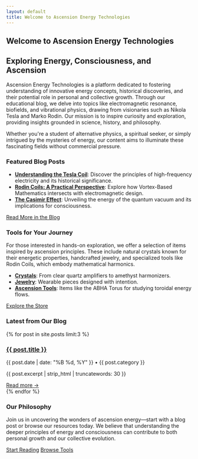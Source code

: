 ```yaml
---
layout: default
title: Welcome to Ascension Energy Technologies
---
```


## Welcome to Ascension Energy Technologies

## Exploring Energy, Consciousness, and Ascension

Ascension Energy Technologies is a platform dedicated to fostering understanding of innovative energy concepts, historical discoveries, and their potential role in personal and collective growth. Through our educational blog, we delve into topics like electromagnetic resonance, biofields, and vibrational physics, drawing from visionaries such as Nikola Tesla and Marko Rodin. Our mission is to inspire curiosity and exploration, providing insights grounded in science, history, and philosophy.

Whether you're a student of alternative physics, a spiritual seeker, or simply intrigued by the mysteries of energy, our content aims to illuminate these fascinating fields without commercial pressure.

### Featured Blog Posts

- **[Understanding the Tesla Coil](/blog/2025/08/20/tesla-coil/)**: Discover the principles of high-frequency electricity and its historical significance.
- **[Rodin Coils: A Practical Perspective](/blog/2025/08/19/rodin-coils-practical/)**: Explore how Vortex-Based Mathematics intersects with electromagnetic design.
- **[The Casimir Effect](/blog/2025/08/18/casimir-effect/)**: Unveiling the energy of the quantum vacuum and its implications for consciousness.

[Read More in the Blog](/blog)

### Tools for Your Journey

For those interested in hands-on exploration, we offer a selection of items inspired by ascension principles. These include natural crystals known for their energetic properties, handcrafted jewelry, and specialized tools like Rodin Coils, which embody mathematical harmonics.

- **[Crystals](/store/crystals)**: From clear quartz amplifiers to amethyst harmonizers.
- **[Jewelry](/store/jewelry)**: Wearable pieces designed with intention.
- **[Ascension Tools](/store/ascension-tools)**: Items like the ABHA Torus for studying toroidal energy flows.

[Explore the Store](/store)

### Latest from Our Blog

<div class="recent-posts">
  {% for post in site.posts limit:3 %}
    <article class="post-preview">
      <h3><a href="{{ post.url | relative_url }}">{{ post.title }}</a></h3>
      <p class="post-meta">{{ post.date | date: "%B %d, %Y" }} • {{ post.category }}</p>
      <p>{{ post.excerpt | strip_html | truncatewords: 30 }}</p>
      <a href="{{ post.url | relative_url }}" class="read-more">Read more →</a>
    </article>
  {% endfor %}
</div>

### Our Philosophy

Join us in uncovering the wonders of ascension energy—start with a blog post or browse our resources today. We believe that understanding the deeper principles of energy and consciousness can contribute to both personal growth and our collective evolution.

<div class="cta-section">
  <a href="/blog" class="btn btn-primary">Start Reading</a>
  <a href="/store" class="btn btn-secondary">Browse Tools</a>
</div>
